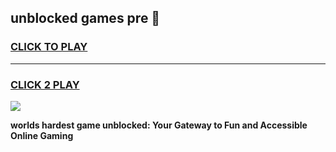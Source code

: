 
## unblocked games pre 👋
<h3>
<a href="https://premium.freeplayer.one?title=unblocked_games_pre&ref=13F">CLICK TO PLAY</a></h3>
<hr>

<h3>
<a href="https://premium.freeplayer.one?title=unblocked_games_pre&ref=13F">CLICK 2 PLAY</a>
  
</h3>

<a href="https://premium.freeplayer.one?title=unblocked_games_pre&ref=12F/"><img src="https://clearcache.store/games.png"></a>


**worlds hardest game unblocked: Your Gateway to Fun and Accessible Online Gaming**

